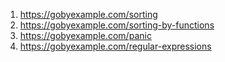 1. https://gobyexample.com/sorting
2. https://gobyexample.com/sorting-by-functions
3. https://gobyexample.com/panic
4. https://gobyexample.com/regular-expressions